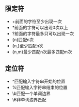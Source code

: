 ## 限定符
+ +前面的字符至少出现一次
+ *前面的字符可以出现0次以上
+ ?前面的字符最多只可以出现一次
+ {n}匹配n次
+ {n,}至少匹配n次
+ {n,m}最少匹配n次最多匹配m次

## 定位符
+ ^匹配输入字符串开始的位置
+ %匹配输入字符串结束的位置
+ \b匹配一个单词边界
+ \B非单词边界匹配

